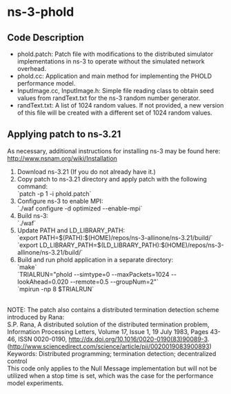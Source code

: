 ns-3-phold
==========

Code Description
----------------
<ul>
    <li>phold.patch: Patch file with modifications to the distributed simulator implementations in ns-3 to operate without the simulated network overhead.</li>
    <li>phold.cc: Application and main method for implementing the PHOLD performance model.</li>
    <li>InputImage.cc, InputImage.h: Simple file reading class to obtain seed values from randText.txt for the ns-3 random number generator.</li>
    <li>randText.txt: A list of 1024 random values. If not provided, a new version of this file will be created with a different set of 1024 random values.</li>
</ul>

Applying patch to ns-3.21
-------------------------
As necessary, additional instructions for installing ns-3 may be found here:<br>
        <a href=http://www.nsnam.org/wiki/Installation>http://www.nsnam.org/wiki/Installation</a><br>
<ol>
    <li>Download ns-3.21 (If you do not already have it.)</li>
    <li>Copy patch to ns-3.21 directory and apply patch with the following command:<br>
        `patch -p 1 -i phold.patch`</li>
    <li>Configure ns-3 to enable MPI:<br>
        `./waf configure -d optimized --enable-mpi`</li>
    <li>Build ns-3:<br>
        `./waf`</li>
    <li>Update PATH and LD_LIBRARY_PATH:<br>
        `export PATH=$(PATH):$(HOME)/repos/ns-3-allinone/ns-3.21/build/`<br>
        `export LD_LIBRARY_PATH=$(LD_LIBRARY_PATH):$(HOME)/repos/ns-3-allinone/ns-3.21/build/`</li>
    <li>Build and run phold application in a separate directory:<br>
        `make`<br>
        `TRIALRUN="phold --simtype=0 --maxPackets=1024 --lookAhead=0.020 --remote=0.5 --groupNum=2"`<br>
        `mpirun -np 8 $TRIALRUN`</li>
</ol>
<br>
NOTE: The patch also contains a distributed termination detection scheme introduced by Rana:<br>
S.P. Rana, A distributed solution of the distributed termination problem, Information Processing Letters, Volume 17, Issue 1, 19 July 1983, Pages 43-46, ISSN 0020-0190, <a href=http://dx.doi.org/10.1016/0020-0190(83)90089-3>http://dx.doi.org/10.1016/0020-0190(83)90089-3</a>. (<a href=http://www.sciencedirect.com/science/article/pii/0020019083900893>http://www.sciencedirect.com/science/article/pii/0020019083900893</a>)<br>
Keywords: Distributed programming; termination detection; decentralized control<br>
This code only applies to the Null Message implementation but will not be utilized when a stop time is set, which was the case for the performance model experiments.<br>

